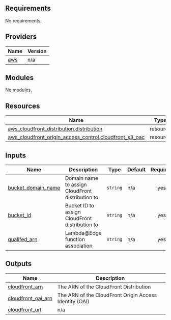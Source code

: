 ## Requirements

No requirements.

## Providers

| Name | Version |
|------|---------|
| <a name="provider_aws"></a> [aws](#provider\_aws) | n/a |

## Modules

No modules.

## Resources

| Name | Type |
|------|------|
| [aws_cloudfront_distribution.distribution](https://registry.terraform.io/providers/hashicorp/aws/latest/docs/resources/cloudfront_distribution) | resource |
| [aws_cloudfront_origin_access_control.cloudfront_s3_oac](https://registry.terraform.io/providers/hashicorp/aws/latest/docs/resources/cloudfront_origin_access_control) | resource |

## Inputs

| Name | Description | Type | Default | Required |
|------|-------------|------|---------|:--------:|
| <a name="input_bucket_domain_name"></a> [bucket\_domain\_name](#input\_bucket\_domain\_name) | Domain name to assign CloudFront distribution to | `string` | n/a | yes |
| <a name="input_bucket_id"></a> [bucket\_id](#input\_bucket\_id) | Bucket ID to assign CloudFront distribution to | `string` | n/a | yes |
| <a name="input_qualifed_arn"></a> [qualifed\_arn](#input\_qualifed\_arn) | Lambda@Edge function association | `string` | n/a | yes |

## Outputs

| Name | Description |
|------|-------------|
| <a name="output_cloudfront_arn"></a> [cloudfront\_arn](#output\_cloudfront\_arn) | The ARN of the CloudFront Distribution |
| <a name="output_cloudfront_oai_arn"></a> [cloudfront\_oai\_arn](#output\_cloudfront\_oai\_arn) | The ARN of the CloudFront Origin Access Identity (OAI) |
| <a name="output_cloudfront_url"></a> [cloudfront\_url](#output\_cloudfront\_url) | n/a |
